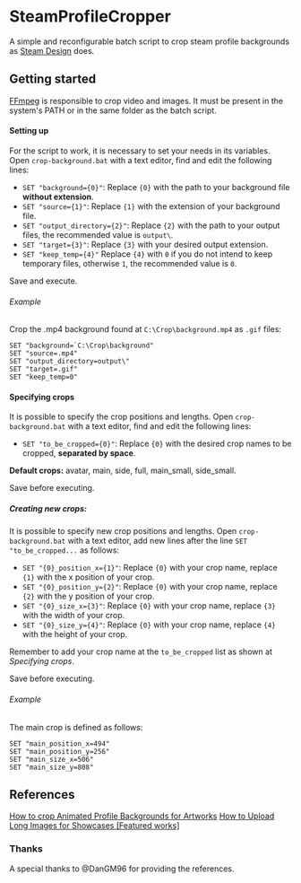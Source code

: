 # SteamProfileCropper

A simple and reconfigurable batch script to crop steam profile backgrounds as [Steam Design](https://steam.design/) does.

## Getting started

[FFmpeg](https://www.ffmpeg.org/) is responsible to crop video and images. It must be present in the system's PATH or in the same folder as the batch script.

#### Setting up

For the script to work, it is necessary to set your needs in its variables. Open `crop-background.bat` with a text editor, find and edit the following lines:
- `SET "background={0}"`: Replace `{0}` with the path to your background file **without extension**.
- `SET "source={1}"`: Replace `{1}` with the extension of your background file.
- `SET "output_directory={2}"`: Replace `{2}` with the path to your output files, the recommended value is `output\`.
- `SET "target={3}"`: Replace `{3}` with your desired output extension.
- `SET "keep_temp={4}"` Replace `{4}` with `0` if you do not intend to keep temporary files, otherwise `1`, the recommended value is `0`.

Save and execute.

###### Example
Crop the .mp4 background found at `C:\Crop\background.mp4` as `.gif` files:
```batch
SET "background=`C:\Crop\background"
SET "source=.mp4"
SET "output_directory=output\"
SET "target=.gif"
SET "keep_temp=0"
```

#### Specifying crops

It is possible to specify the crop positions and lengths. Open `crop-background.bat` with a text editor, find and edit the following lines:
- `SET "to_be_cropped={0}"`: Replace `{0}` with the desired crop names to be cropped, **separated by space**.

**Default crops:** avatar, main, side, full, main_small, side_small.

Save before executing.

##### Creating new crops:

It is possible to specify new crop positions and lengths. Open `crop-background.bat` with a text editor, add new lines after the line `SET "to_be_cropped...` as follows:
- `SET "{0}_position_x={1}"`: Replace `{0}` with your crop name, replace `{1}` with the x position of your crop.
- `SET "{0}_position_y={2}"`: Replace `{0}` with your crop name, replace `{2}` with the y position of your crop.
- `SET "{0}_size_x={3}"`: Replace `{0}` with your crop name, replace `{3}` with the width of your crop.
- `SET "{0}_size_y={4}"`: Replace `{0}` with your crop name, replace `{4}` with the height of your crop.

Remember to add your crop name at the `to_be_cropped` list as shown at *Specifying crops*.

Save before executing.

###### Example
The main crop is defined as follows:
```batch
SET "main_position_x=494"
SET "main_position_y=256"
SET "main_size_x=506"
SET "main_size_y=808"
```

## References 

[How to crop Animated Profile Backgrounds for Artworks](https://steamcommunity.com/sharedfiles/filedetails/?id=2142202319)
[How to Upload Long Images for Showcases [Featured works]](https://steamcommunity.com/sharedfiles/filedetails/?id=748624905)

### Thanks

A special thanks to @DanGM96 for providing the references.
